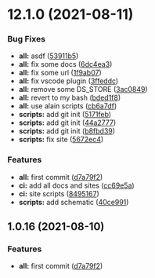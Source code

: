 # 12.1.0 (2021-08-11)


### Bug Fixes

* **all:** asdf ([53911b5](https://github.com/hbyunzai/yelon/commit/53911b56bc440035d046c3d62479507e13e92b4d))
* **all:** fix some docs ([6dc4ea3](https://github.com/hbyunzai/yelon/commit/6dc4ea38b42e412fc8cdab9104fe026686f4aa61))
* **all:** fix some url ([1f9ab07](https://github.com/hbyunzai/yelon/commit/1f9ab0774aaf4349bf3cd266e9fc7004844a5c4d))
* **all:** fix vscode plugin ([3ffeddc](https://github.com/hbyunzai/yelon/commit/3ffeddc2c2d7e198163464c0a0e6d7923ea635d4))
* **all:** remove some DS_STORE ([3ac0849](https://github.com/hbyunzai/yelon/commit/3ac0849f8d33a4fef15c46d912c94ad44f76acd0))
* **all:** revert to my bash ([bded1f8](https://github.com/hbyunzai/yelon/commit/bded1f80213797a4ed40b9a073d8dea83569dbd3))
* **all:** use alain scripts ([cb6a7df](https://github.com/hbyunzai/yelon/commit/cb6a7df3ef5bd3fb97805f2f77cc4f32532a4e65))
* **scripts:** add git init ([5171feb](https://github.com/hbyunzai/yelon/commit/5171feb0162d9743f68c3cf2245d70189e167a93))
* **scripts:** add git init ([44a2777](https://github.com/hbyunzai/yelon/commit/44a27778dd400aba664ad6823807e585d48560f4))
* **scripts:** add git init ([b8fbd39](https://github.com/hbyunzai/yelon/commit/b8fbd3997362e25998645d782a45084f0f400572))
* **scripts:** fix site ([5672ec4](https://github.com/hbyunzai/yelon/commit/5672ec4a1375a04c94fb927d74635c71cb95e7f1))


### Features

* **all:** first commit ([d7a79f2](https://github.com/hbyunzai/yelon/commit/d7a79f22176f206d9c93afca739fcaea7ff2c506))
* **ci:** add all docs and sites ([cc69e5a](https://github.com/hbyunzai/yelon/commit/cc69e5ad6551c3bcbdf51a7d0f8d3b67e644d3d1))
* **ci:** site scripts ([8495167](https://github.com/hbyunzai/yelon/commit/8495167c8c71280c982ec7f41b91da6e1843cd3f))
* **scripts:** add schematic ([40ce991](https://github.com/hbyunzai/yelon/commit/40ce9912ea434611bd2516f3f6f02d8a87e7cd43))



## 1.0.16 (2021-08-10)


### Features

* **all:** first commit ([d7a79f2](https://github.com/hbyunzai/yelon/commit/d7a79f22176f206d9c93afca739fcaea7ff2c506))

